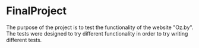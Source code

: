 # FinalProject
The purpose of the project is to test the functionality of the website "Oz.by". The tests were designed to try different functionality in order to try writing different tests.
